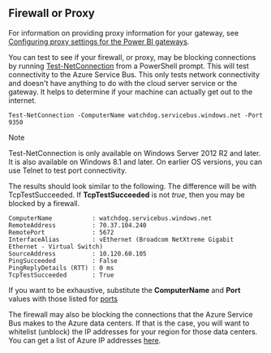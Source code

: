## Firewall or Proxy
For information on providing proxy information for your gateway, see [Configuring proxy settings for the Power BI gateways](../service-gateway-proxy.md).

You can test to see if your firewall, or proxy, may be blocking connections by running [Test-NetConnection](https://docs.microsoft.com/powershell/module/nettcpip/test-netconnection) from a PowerShell prompt. This will test connectivity to the Azure Service Bus. This only tests network connectivity and doesn't have anything to do with the cloud server service or the gateway. It helps to determine if your machine can actually get out to the internet.

    Test-NetConnection -ComputerName watchdog.servicebus.windows.net -Port 9350

> [!NOTE]
> Test-NetConnection is only available on Windows Server 2012 R2 and later. It is also available on Windows 8.1 and later. On earlier OS versions, you can use Telnet to test port connectivity.
> 
> 

The results should look similar to the following. The difference will be with TcpTestSucceeded. If **TcpTestSucceeded** is not *true*, then you may be blocked by a firewall.

    ComputerName           : watchdog.servicebus.windows.net
    RemoteAddress          : 70.37.104.240
    RemotePort             : 5672
    InterfaceAlias         : vEthernet (Broadcom NetXtreme Gigabit Ethernet - Virtual Switch)
    SourceAddress          : 10.120.60.105
    PingSucceeded          : False
    PingReplyDetails (RTT) : 0 ms
    TcpTestSucceeded       : True

If you want to be exhaustive, substitute the **ComputerName** and **Port** values with those listed for [ports](../service-gateway-onprem.md#ports)

The firewall may also be blocking the connections that the Azure Service Bus makes to the Azure data centers. If that is the case, you will want to whitelist (unblock) the IP addresses for your region for those data centers. You can get a list of Azure IP addresses [here](https://www.microsoft.com/download/details.aspx?id=41653).


